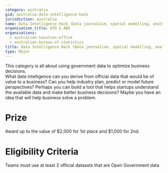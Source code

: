 ```yaml
---
category: australia
gid: australia-data-intelligence-hack
jurisdiction: australia
name: Data Intelligence Hack (Data journalism, spatial modelling, analytics)
organisation_title: ATO & ABS
organisations:
  - australian-taxation-office
  - australian-bureau-of-statistics
title: Data Intelligence Hack (Data journalism, spatial modelling, analytics)
type: Major
---
```


This category is all about using government data to optimize business decisions.   
What data intelligence can you derive from official data that would be of value to a business? Can you help industry plan, predict or model future perspectives? Perhaps you can build a tool that helps startups understand the available data and make better business decisions? Maybe you  have an idea that will help business solve a problem.

# Prize
Award up to the value of $2,000 for 1st place and $1,000 for 2nd.

# Eligibility Criteria
Teams must use at least 2 official datasets that are Open Government data